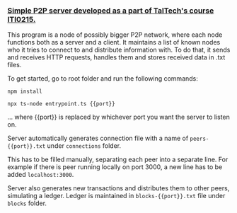 ### [Simple P2P server developed as a part of TalTech's course ITI0215.](http://lambda.ee/wiki/Vorgurakendused_2_prax_1_2021_kevad)
This program is a node of possibly bigger P2P network, where each node functions both as a server and a client. It maintains a list of known nodes who it tries to connect to and distribute information with. To do that, it sends and receives HTTP requests, handles them and stores received data in .txt files.

To get started, go to root folder and run the following commands:
```
npm install
```
```
npx ts-node entrypoint.ts {{port}}
```
... where {{port}} is replaced by whichever port you want the server to listen on.

Server automatically generates connection file with a name of `peers-{{port}}.txt` under `connections` folder.

This has to be filled manually, separating each peer into a separate line.
For example if there is peer running locally on port 3000, a new line has to be added `localhost:3000`.

Server also generates new transactions and distributes them to other peers, simulating a ledger.
Ledger is maintained in `blocks-{{port}}.txt` file under `blocks` folder.
